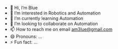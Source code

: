 - 👋 Hi, I’m Blue
- 👀 I’m interested in Robotics and Automation
- 🌱 I’m currently learning Automation
- 💞️ I’m looking to collaborate on Automation
- 📫 How to reach me on email am3lue@gmail.com
- 😄 Pronouns: ...
- ⚡ Fun fact: ...

<!---
am3lue/am3lue is a ✨ special ✨ repository because its `README.md` (this file) appears on your GitHub profile.
You can click the Preview link to take a look at your changes.
--->
